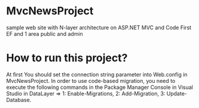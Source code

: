 # MvcNewsProject
sample web site with N-layer architecture on ASP.NET MVC and Code First EF and 1 area public and admin
# How to run this project?
At first You should set the connection string parameter into Web.config in MvcNewsProject. In order to use code-based migration, you need to execute the following commands in the Package Manager Console in Visual Studio in DataLayer => 1: Enable-Migrations, 2: Add-Migration, 3: Update-Database.
